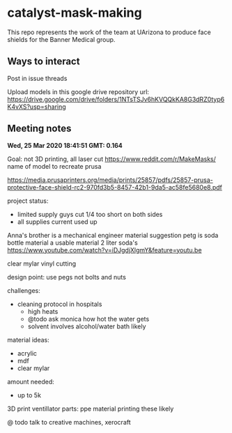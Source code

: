 # catalyst-mask-making

This repo represents the work of the team at UArizona to produce face shields for the Banner Medical group. 

## Ways to interact

Post in issue threads

Upload models in this google drive repository
url: https://drive.google.com/drive/folders/1NTsTSJv6hKVQQkKA8G3dRZ0typ6K4vXS?usp=sharing

## 



## Meeting notes

**Wed, 25 Mar 2020 18:41:51 GMT: 0.164**

Goal: not 3D printing, all laser cut 
https://www.reddit.com/r/MakeMasks/
name of model to recreate prusa

https://media.prusaprinters.org/media/prints/25857/pdfs/25857-prusa-protective-face-shield-rc2-970fd3b5-8457-42b1-9da5-ac58fe5680e8.pdf

project status:

* limited supply guys cut 1/4 too short on both sides
* all supplies current used up
  

Anna's brother is a mechanical engineer
  material suggestion petg
  is soda bottle material a usable material
    2 liter soda's
https://www.youtube.com/watch?v=iDJgdjXlgmY&feature=youtu.be


  clear mylar
    vinyl cutting
        
design point:
use pegs not bolts and nuts

challenges:
* cleaning protocol in hospitals
    * high heats
    * @todo ask monica how hot the water gets
    * solvent involves alcohol/water bath likely

material ideas:
* acrylic 
* mdf
* clear mylar

amount needed:
* up to 5k
  
3D print ventillator parts:
  ppe material
  printing these likely
 
 
@ todo talk to creative machines, xerocraft







